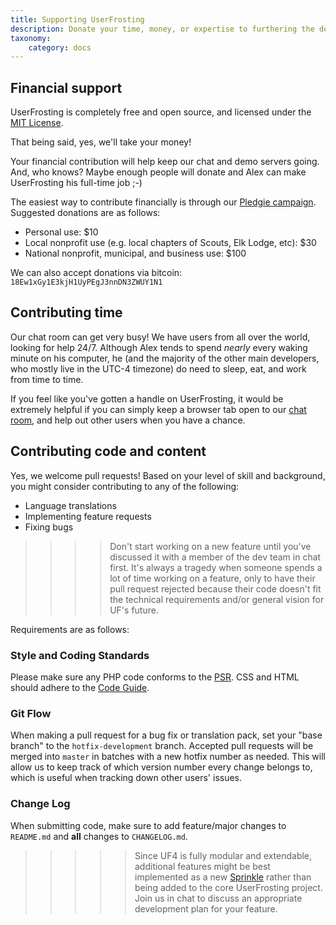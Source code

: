 ```yaml
---
title: Supporting UserFrosting
description: Donate your time, money, or expertise to furthering the development of UserFrosting.
taxonomy:
    category: docs
---
```


## Financial support

UserFrosting is completely free and open source, and licensed under the [MIT License](https://github.com/userfrosting/UserFrosting/blob/master/licenses/UserFrosting.md).

That being said, yes, we'll take your money!

Your financial contribution will help keep our chat and demo servers going.  And, who knows?  Maybe enough people will donate and Alex can make UserFrosting his full-time job ;-)

The easiest way to contribute financially is through our [Pledgie campaign](https://pledgie.com/campaigns/29583).  Suggested donations are as follows:

- Personal use: $10
- Local nonprofit use (e.g. local chapters of Scouts, Elk Lodge, etc): $30
- National nonprofit, municipal, and business use: $100

We can also accept donations via bitcoin: `18Ew1xGy1E3kjH1UyPEgJ3nnDN3ZWUY1N1`

## Contributing time

Our chat room can get very busy!  We have users from all over the world, looking for help 24/7.  Although Alex tends to spend *nearly* every waking minute on his computer, he (and the majority of the other main developers, who mostly live in the UTC-4 timezone) do need to sleep, eat, and work from time to time.

If you feel like you've gotten a handle on UserFrosting, it would be extremely helpful if you can simply keep a browser tab open to our [chat room](https://chat.userfrosting.com), and help out other users when you have a chance.

## Contributing code and content

Yes, we welcome pull requests!  Based on your level of skill and background, you might consider contributing to any of the following:

- Language translations
- Implementing feature requests
- Fixing bugs

>>>> Don't start working on a new feature until you've discussed it with a member of the dev team in chat first.  It's always a tragedy when someone spends a lot of time working on a feature, only to have their pull request rejected because their code doesn't fit the technical requirements and/or general vision for UF's future.

Requirements are as follows:

### Style and Coding Standards

Please make sure any PHP code conforms to the [PSR](http://www.php-fig.org/psr/).  CSS and HTML should adhere to the [Code Guide](http://codeguide.co/).

### Git Flow

When making a pull request for a bug fix or translation pack, set your "base branch" to the `hotfix-development` branch. Accepted pull requests will be merged into `master` in batches with a new hotfix number as needed. This will allow us to keep track of which version number every change belongs to, which is useful when tracking down other users' issues.

### Change Log

When submitting code, make sure to add feature/major changes to `README.md` and **all** changes to `CHANGELOG.md`.

>>>>> Since UF4 is fully modular and extendable, additional features might be best implemented as a new [Sprinkle](/sprinkles) rather than being added to the core UserFrosting project.  Join us in chat to discuss an appropriate development plan for your feature.
